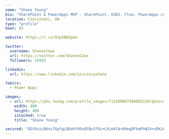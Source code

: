 ```yaml
---
name: "Shane Young"
bio: "SharePoint & PowerApps MVP - SharePoint, O365, Flow, PowerApps consulting? @PowerApps911 | Pure Snark? You found it."
location: Cincinnati, OH
type: "profile"
heat: 92

website: https://t.co/91p5BQ3pUe

twitter:
  username: ShanesCows
  url: https://twitter.com/ShanesCows
  followers: 15920

linkedin:
  url: https://www.linkedin.com/in/cincyshane

topics:
  - Power Apps

images:
  - url: https://pbs.twimg.com/profile_images/713100007398883329/qUzvsvQ3_400x400.jpg
    width: 400
    height: 400
    isCached: true
    title: "Shane Young"

secured: "GEVXuicB6ns7GpfgLQ8ahYOOuQfBulF9i+LhLmVCA+8deqDFkmPhWI4+oDk2AGDVPi3F2TdKa/t2O3DfHecrndQbVbZ9nbpJb+8Os0oYUVX9uWhXgNBoPAmCnymGhBi9LY356H3rli9LkMvVG0OYIlgrJqqACOw+pobNOIkxoo7fGFmpIzGw/g9kr/Q0IBHh6hc113cAom32O+1o0A4K5rln8kvRRS4GpXWEqm27eJaTpUyZLNAJgsgc7ptXmrkt1/b0+rzcyMKGlg1YP8rcCvc6EqSd85VElUaO3D/G22ne/UHebNqF2HogLdElb7DVMfXhKDPzRFtBfX/8LENQfpAGUZBjS895CFNsMN0jrl75Cs7AdfCUeINPMwPgFinFa04PNtvmmM1bKrFlO3koBvmlzVU5RYlwoo8g0ydPWbg=;gOKcY+6NFpGOBKCg0I/sow=="
---
```


